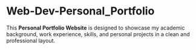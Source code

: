 # Web-Dev-Personal_Portfolio
This **Personal Portfolio Website** is designed to showcase my academic background, work experience, skills, and personal projects in a clean and professional layout. 

